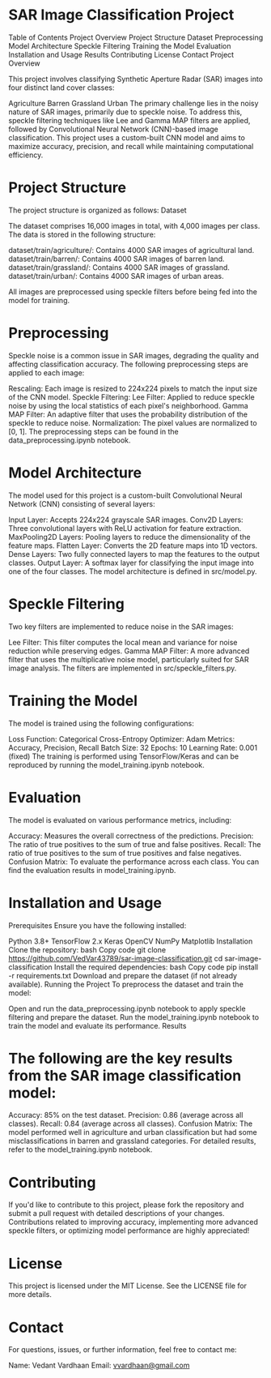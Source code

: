 # SAR Image Classification Project

Table of Contents
Project Overview
Project Structure
Dataset
Preprocessing
Model Architecture
Speckle Filtering
Training the Model
Evaluation
Installation and Usage
Results
Contributing
License
Contact
Project Overview

This project involves classifying Synthetic Aperture Radar (SAR) images into four distinct land cover classes:

Agriculture
Barren
Grassland
Urban
The primary challenge lies in the noisy nature of SAR images, primarily due to speckle noise. To address this, speckle filtering techniques like Lee and Gamma MAP filters are applied, followed by Convolutional Neural Network (CNN)-based image classification. This project uses a custom-built CNN model and aims to maximize accuracy, precision, and recall while maintaining computational efficiency.

# Project Structure

The project structure is organized as follows:
Dataset

The dataset comprises 16,000 images in total, with 4,000 images per class. The data is stored in the following structure:

dataset/train/agriculture/: Contains 4000 SAR images of agricultural land.
dataset/train/barren/: Contains 4000 SAR images of barren land.
dataset/train/grassland/: Contains 4000 SAR images of grassland.
dataset/train/urban/: Contains 4000 SAR images of urban areas.


All images are preprocessed using speckle filters before being fed into the model for training.

# Preprocessing

Speckle noise is a common issue in SAR images, degrading the quality and affecting classification accuracy. The following preprocessing steps are applied to each image:

Rescaling: Each image is resized to 224x224 pixels to match the input size of the CNN model.
Speckle Filtering:
Lee Filter: Applied to reduce speckle noise by using the local statistics of each pixel's neighborhood.
Gamma MAP Filter: An adaptive filter that uses the probability distribution of the speckle to reduce noise.
Normalization: The pixel values are normalized to [0, 1].
The preprocessing steps can be found in the data_preprocessing.ipynb notebook.

# Model Architecture

The model used for this project is a custom-built Convolutional Neural Network (CNN) consisting of several layers:

Input Layer: Accepts 224x224 grayscale SAR images.
Conv2D Layers: Three convolutional layers with ReLU activation for feature extraction.
MaxPooling2D Layers: Pooling layers to reduce the dimensionality of the feature maps.
Flatten Layer: Converts the 2D feature maps into 1D vectors.
Dense Layers: Two fully connected layers to map the features to the output classes.
Output Layer: A softmax layer for classifying the input image into one of the four classes.
The model architecture is defined in src/model.py.

# Speckle Filtering

Two key filters are implemented to reduce noise in the SAR images:

Lee Filter: This filter computes the local mean and variance for noise reduction while preserving edges.
Gamma MAP Filter: A more advanced filter that uses the multiplicative noise model, particularly suited for SAR image analysis.
The filters are implemented in src/speckle_filters.py.

# Training the Model

The model is trained using the following configurations:

Loss Function: Categorical Cross-Entropy
Optimizer: Adam
Metrics: Accuracy, Precision, Recall
Batch Size: 32
Epochs: 10
Learning Rate: 0.001 (fixed)
The training is performed using TensorFlow/Keras and can be reproduced by running the model_training.ipynb notebook.

# Evaluation

The model is evaluated on various performance metrics, including:

Accuracy: Measures the overall correctness of the predictions.
Precision: The ratio of true positives to the sum of true and false positives.
Recall: The ratio of true positives to the sum of true positives and false negatives.
Confusion Matrix: To evaluate the performance across each class.
You can find the evaluation results in model_training.ipynb.

# Installation and Usage

Prerequisites
Ensure you have the following installed:

Python 3.8+
TensorFlow 2.x
Keras
OpenCV
NumPy
Matplotlib
Installation
Clone the repository:
bash
Copy code
git clone https://github.com/VedVar43789/sar-image-classification.git
cd sar-image-classification
Install the required dependencies:
bash
Copy code
pip install -r requirements.txt
Download and prepare the dataset (if not already available).
Running the Project
To preprocess the dataset and train the model:

Open and run the data_preprocessing.ipynb notebook to apply speckle filtering and prepare the dataset.
Run the model_training.ipynb notebook to train the model and evaluate its performance.
Results

# The following are the key results from the SAR image classification model:

Accuracy: 85% on the test dataset.
Precision: 0.86 (average across all classes).
Recall: 0.84 (average across all classes).
Confusion Matrix: The model performed well in agriculture and urban classification but had some misclassifications in barren and grassland categories.
For detailed results, refer to the model_training.ipynb notebook.

# Contributing

If you'd like to contribute to this project, please fork the repository and submit a pull request with detailed descriptions of your changes. Contributions related to improving accuracy, implementing more advanced speckle filters, or optimizing model performance are highly appreciated!

# License

This project is licensed under the MIT License. See the LICENSE file for more details.

# Contact

For questions, issues, or further information, feel free to contact me:

Name: Vedant Vardhaan
Email: vvardhaan@gmail.com
